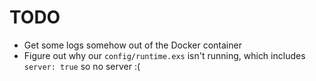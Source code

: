 # TODO

- Get some logs somehow out of the Docker container
- Figure out why our `config/runtime.exs` isn't running, which includes `server: true` so no server :(
